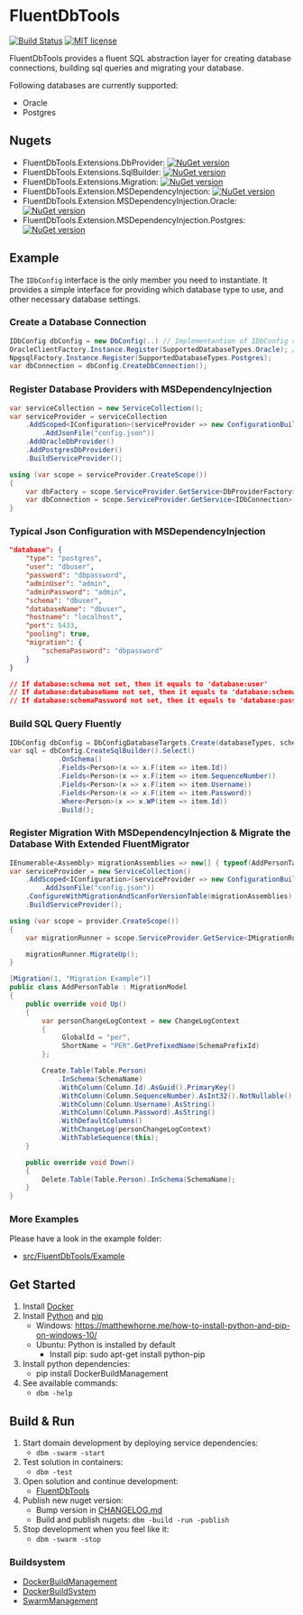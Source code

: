 ﻿# FluentDbTools

[![Build Status](https://travis-ci.com/DIPSAS/FluentDbTools.svg?branch=master)](https://travis-ci.com/DIPSAS/FluentDbTools)
[![MIT license](http://img.shields.io/badge/license-MIT-brightgreen.svg)](http://opensource.org/licenses/MIT)

FluentDbTools provides a fluent SQL abstraction layer for creating database connections, building sql queries and migrating your database.

Following databases are currently supported:
- Oracle
- Postgres

## Nugets
- FluentDbTools.Extensions.DbProvider: [![NuGet version](https://badge.fury.io/nu/FluentDbTools.Extensions.DbProvider.svg)](https://badge.fury.io/nu/FluentDbTools.Extensions.DbProvider)
- FluentDbTools.Extensions.SqlBuilder: [![NuGet version](https://badge.fury.io/nu/FluentDbTools.Extensions.SqlBuilder.svg)](https://badge.fury.io/nu/FluentDbTools.Extensions.SqlBuilder)
- FluentDbTools.Extensions.Migration: [![NuGet version](https://badge.fury.io/nu/FluentDbTools.Extensions.Migration.svg)](https://badge.fury.io/nu/FluentDbTools.Extensions.Migration)
- FluentDbTools.Extension.MSDependencyInjection: [![NuGet version](https://badge.fury.io/nu/FluentDbTools.Extensions.MSDependencyInjection.svg)](https://badge.fury.io/nu/FluentDbTools.Extensions.MSDependencyInjection)
- FluentDbTools.Extension.MSDependencyInjection.Oracle: [![NuGet version](https://badge.fury.io/nu/FluentDbTools.Extensions.MSDependencyInjection.Oracle.svg)](https://badge.fury.io/nu/FluentDbTools.Extensions.MSDependencyInjection.Oracle)
- FluentDbTools.Extension.MSDependencyInjection.Postgres: [![NuGet version](https://badge.fury.io/nu/FluentDbTools.Extensions.MSDependencyInjection.Postgres.svg)](https://badge.fury.io/nu/FluentDbTools.Extensions.MSDependencyInjection.Postgres)

## Example
The `IDbConfig` interface is the only member you need to instantiate.
It provides a simple interface for providing which database type to use, and other necessary database settings.

### Create a Database Connection
```csharp
IDbConfig dbConfig = new DbConfig(..) // Implementantion of IDbConfig requested
OracleClientFactory.Instance.Register(SupportedDatabaseTypes.Oracle); // Register the database factories you see fit
NpgsqlFactory.Instance.Register(SupportedDatabaseTypes.Postgres);
var dbConnection = dbConfig.CreateDbConnection();
```

### Register Database Providers with MSDependencyInjection
```csharp     
var serviceCollection = new ServiceCollection();       
var serviceProvider = serviceCollection
    .AddScoped<IConfiguration>(serviceProvider => new ConfigurationBuilder()
        .AddJsonFile("config.json"))
    .AddOracleDbProvider()
    .AddPostgresDbProvider()
    .BuildServiceProvider();

using (var scope = serviceProvider.CreateScope())
{
    var dbFactory = scope.ServiceProvider.GetService<DbProviderFactory>();
    var dbConnection = scope.ServiceProvider.GetService<IDbConnection>();
}
```

### Typical Json Configuration with MSDependencyInjection
```json
"database": {
    "type": "postgres",
    "user": "dbuser",
    "password": "dbpassword",
    "adminUser": "admin",
    "adminPassword": "admin",
    "schema": "dbuser", 
    "databaseName": "dbuser", 
    "hostname": "localhost",
    "port": 5433,
    "pooling": true,
    "migration": {
        "schemaPassword": "dbpassword" 
    }
}

// If database:schema not set, then it equals to 'database:user'
// If database:databaseName not set, then it equals to 'database:schema'
// If database:schemaPassword not set, then it equals to 'database:password'
```

### Build SQL Query Fluently
```csharp
IDbConfig dbConfig = DbConfigDatabaseTargets.Create(databaseTypes, schema);
var sql = dbConfig.CreateSqlBuilder().Select()
            .OnSchema()
            .Fields<Person>(x => x.F(item => item.Id))
            .Fields<Person>(x => x.F(item => item.SequenceNumber))
            .Fields<Person>(x => x.F(item => item.Username))
            .Fields<Person>(x => x.F(item => item.Password))
            .Where<Person>(x => x.WP(item => item.Id))
            .Build();
```

### Register Migration With MSDependencyInjection & Migrate the Database With Extended FluentMigrator
```csharp
IEnumerable<Assembly> migrationAssemblies => new[] { typeof(AddPersonTable).Assembly };
var serviceProvider = new ServiceCollection()
    .AddScoped<IConfiguration>(serviceProvider => new ConfigurationBuilder()
        .AddJsonFile("config.json"))
    .ConfigureWithMigrationAndScanForVersionTable(migrationAssemblies)
    .BuildServiceProvider();

using (var scope = provider.CreateScope())
{
    var migrationRunner = scope.ServiceProvider.GetService<IMigrationRunner>();

    migrationRunner.MigrateUp();
}
```

```csharp
[Migration(1, "Migration Example")]
public class AddPersonTable : MigrationModel
{
    public override void Up()
    {
        var personChangeLogContext = new ChangeLogContext
        {
             GlobalId = "per",
             ShortName = "PER".GetPrefixedName(SchemaPrefixId)
        };

        Create.Table(Table.Person)
            .InSchema(SchemaName)
            .WithColumn(Column.Id).AsGuid().PrimaryKey()
            .WithColumn(Column.SequenceNumber).AsInt32().NotNullable()
            .WithColumn(Column.Username).AsString()
            .WithColumn(Column.Password).AsString()
            .WithDefaultColumns()
            .WithChangeLog(personChangeLogContext)
            .WithTableSequence(this);
    }

    public override void Down()
    {
        Delete.Table(Table.Person).InSchema(SchemaName);
    }
}
```

### More Examples
Please have a look in the example folder: 
- [src/FluentDbTools/Example](src/FluentDbTools/Example)

## Get Started
1. Install [Docker](https://www.docker.com/)
2. Install [Python](https://www.python.org/) and [pip](https://pypi.org/project/pip/)
    - Windows:  https://matthewhorne.me/how-to-install-python-and-pip-on-windows-10/
    - Ubuntu: Python is installed by default
        - Install pip: sudo apt-get install python-pip
3. Install python dependencies:
    - pip install DockerBuildManagement
4. See available commands:
    - `dbm -help`

## Build & Run
1. Start domain development by deploying service dependencies:
    - `dbm -swarm -start`
2. Test solution in containers:
    - `dbm -test`
3. Open solution and continue development:
    - [FluentDbTools](src/FluentDbTools)
4. Publish new nuget version:
    - Bump version in [CHANGELOG.md](CHANGELOG.md)
    - Build and publish nugets: `dbm -build -run -publish`
7. Stop development when you feel like it:
    - `dbm -swarm -stop`

### Buildsystem
- [DockerBuildManagement](https://github.com/DIPSAS/DockerBuildManagement)
- [DockerBuildSystem](https://github.com/DIPSAS/DockerBuildSystem)
- [SwarmManagement](https://github.com/DIPSAS/SwarmManagement)
